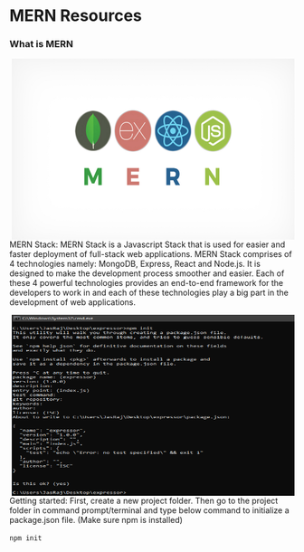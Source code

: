 # MERN Resources
### What is MERN

<img align="right" alt="GIF" src="https://github.com/Ayush7614/web-development-Resource/blob/main/MERN/MERN.jpg?raw=true" width="500" height="320" />

MERN Stack: MERN Stack is a Javascript Stack that is used for easier and faster deployment of full-stack web applications. MERN Stack comprises of 4 technologies namely: MongoDB, Express, React and Node.js. It is designed to make the development process smoother and easier.
Each of these 4 powerful technologies provides an end-to-end framework for the developers to work in and each of these technologies play a big part in the development of web applications.

<img align="right" alt="GIF" src="https://github.com/Ayush7614/web-development-Resource/blob/main/MERN/3510.png?raw=true" width="500" height="320" />

Getting started: First, create a new project folder. Then go to the project folder in command prompt/terminal and type below command to initialize a package.json file. (Make sure npm is installed) 

`npm init`


